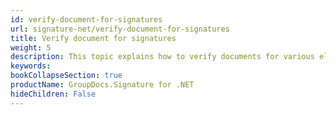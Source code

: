 ```yaml
---
id: verify-document-for-signatures
url: signature-net/verify-document-for-signatures
title: Verify document for signatures
weight: 5
description: This topic explains how to verify documents for various electronic signatures with GroupDocs.Signature API.
keywords: 
bookCollapseSection: true
productName: GroupDocs.Signature for .NET
hideChildren: False
---
```

